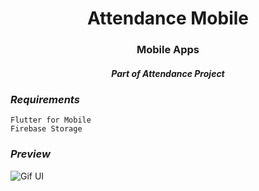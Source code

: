 <h1 align="center"> Attendance Mobile </h1>
<h3 align="center"> Mobile Apps </h3>
<h5 align="center"> Part of Attendance Project </h3>


### *Requirements*
```text
Flutter for Mobile
Firebase Storage
```

### *Preview*
![Gif UI](https://github.com/rizkifani25/attendance-gallery/blob/master/attendance-mobile.gif)
